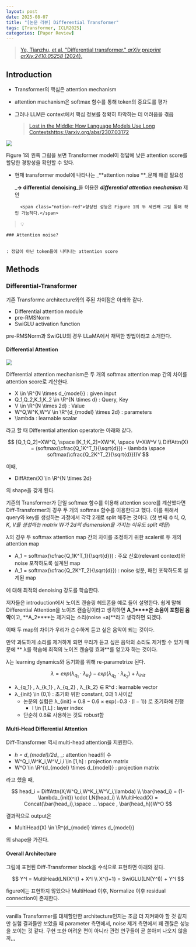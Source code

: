 ```yaml
---
layout: post
date: 2025-08-07
title: "[논문 리뷰] Differential Transformer"
tags: [Transformer, ICLR2025]
categories: [Paper Review]
---
```


> [Ye, Tianzhu, et al. "Differential transformer." ](https://arxiv.org/abs/2410.05258)[_arXiv preprint arXiv:2410.05258_](https://arxiv.org/abs/2410.05258)[ (2024).](https://arxiv.org/abs/2410.05258)



## Introduction

- Transformer의 핵심은 attention mechanism
- attention machanism은 softmax 함수를 통해 token의 중요도를 평가
- 그러나 LLM은 context에서 핵심 정보를 정확히 파악하는 데 어려움을 겪음

	> [Lost in the Middle: How Language Models Use Long Contextshttps://arxiv.org/abs/2307.03172](https://arxiv.org/abs/2307.03172)


![](https://prod-files-secure.s3.us-west-2.amazonaws.com/542b861c-36a8-4051-84e5-8804b6728dba/9083ea56-691a-4752-ae26-47f403431ac8/image.png?X-Amz-Algorithm=AWS4-HMAC-SHA256&X-Amz-Content-Sha256=UNSIGNED-PAYLOAD&X-Amz-Credential=ASIAZI2LB466UN2CJZW3%2F20250925%2Fus-west-2%2Fs3%2Faws4_request&X-Amz-Date=20250925T032621Z&X-Amz-Expires=3600&X-Amz-Security-Token=IQoJb3JpZ2luX2VjEN%2F%2F%2F%2F%2F%2F%2F%2F%2F%2F%2FwEaCXVzLXdlc3QtMiJIMEYCIQD7uS%2FzLN0A7Rx4Yq0C5dTXPGBQ1NzKZjOnKGpirfZb6AIhAPAaMKipnM5hNjdgF46k%2F4Hcad4BZTMgdVPXIKKCTpGqKv8DCGgQABoMNjM3NDIzMTgzODA1IgyUg9jzL5ki6n7nE9sq3AMJMuGKqF%2BTz9aWmrnqjSyBQhVALwSLal8rNkpb6OaPUGDODZin79ux4Cp0ZdFgqvUU7UEyJ324Ro4FVaxX%2F3yXSDEXtt1AQFKRb3agVb%2FRnBgpht6acMRnvxNYinNQSG%2BMCUiLMGERDwLQIi5GU3XZu6ymqKRoo1eyts5%2B6GSuP8lo6fpfY5U90mte6aG7umwLfUlOb6tVDvL98f44iD8fsvnd29dW7Poc%2F4OXX7fzUsgbN3D%2BrmclR4KWfKv%2FeOOdbRkF84T3BYsmYfm8QwNVIjsns36yEKQqLJRTn39YTPKA6wVbIH5tCKTj%2BHKhVZf%2FYmYmJwJmWOavPUOTLyIiH63f36bavZNmSlVBli8XZ2vWOQOD5PfigeOJE5ULHOUeevXeXYgg2RvPBzPpi9yhP7kn1uOAyuWTBASU0sKDSII9iF%2BizC7BVGORz49rb153QQ%2BtCcJOfSzFwX97HEPC4Y4CoJn3roFwBW8%2FoPlScT4NjPoDz3DT1%2BONF7uQLvDXY2%2Fz34o3REJA2qsBx3UroezLpX2M6akPVJfpsDiRfq79O1aZfDADVonwh2XQv61SiyNGR6pEYSXXx%2FGQ6nYj1Enn0txJnvdhncmha6fJgrlta0zuGeqZauL6jjDl6NHGBjqkATnXNdWKxiS2PhUxtg1qEo3JGztZ2ptX7bOzE6jqesRUiBBXdKEx7UZhBwSqd9cMlBZQfMQXUJIEiTKIl6erlwpyuACZQBrqNnfcQzy6AIhVhxZP0NlOGzW2ERjnywA663qo0%2FKPsbSMHSIwzw%2BLuvRVTu1TDxxu3ba02gGO%2FAY4VL4DAM%2B%2FP5i6o5LZoCb7mA3ZmDWuMLhoP1Y44V2e7IgvZvYc&X-Amz-Signature=5c64a20f48f9394e02897998c6c28e7ffd5e4bb0fbc2c75c601a7b8c915ce0e5&X-Amz-SignedHeaders=host&x-amz-checksum-mode=ENABLED&x-id=GetObject)


Figure 1의 왼쪽 그림을 보면 Transformer model이 정답에 낮은 attention score를 할당한 경향성을 확인할 수 있다.

- 현재 transformer model에 나타나는 _**attention noise **_문제 해결 필요성

	_**→ differential denoising**_을 이용한 _**differential attention mechanism**_ 제안


		<span class="notion-red">향상된 성능은 Figure 1의 두 세번째 그림 통해 확인 가능하다.</span>


> 💡 


	### Attention noise?


	: 정답이 아닌 token들에 나타나는 attention score



## Methods



### Differential-Transformer


기존 Transforme architecture와의 주된 차이점은 아래와 같다.

- Differential attention module
- pre-RMSNorm
- SwiGLU activation function

pre-RMSNorm과 SwiGLU의 경우 LLaMA에서 채택한 방법이라고 소개한다.



#### Differential Attention


![](https://prod-files-secure.s3.us-west-2.amazonaws.com/542b861c-36a8-4051-84e5-8804b6728dba/116d70b2-1963-4810-9167-f4c7d8a06e8f/image.png?X-Amz-Algorithm=AWS4-HMAC-SHA256&X-Amz-Content-Sha256=UNSIGNED-PAYLOAD&X-Amz-Credential=ASIAZI2LB466UN2CJZW3%2F20250925%2Fus-west-2%2Fs3%2Faws4_request&X-Amz-Date=20250925T032621Z&X-Amz-Expires=3600&X-Amz-Security-Token=IQoJb3JpZ2luX2VjEN%2F%2F%2F%2F%2F%2F%2F%2F%2F%2F%2FwEaCXVzLXdlc3QtMiJIMEYCIQD7uS%2FzLN0A7Rx4Yq0C5dTXPGBQ1NzKZjOnKGpirfZb6AIhAPAaMKipnM5hNjdgF46k%2F4Hcad4BZTMgdVPXIKKCTpGqKv8DCGgQABoMNjM3NDIzMTgzODA1IgyUg9jzL5ki6n7nE9sq3AMJMuGKqF%2BTz9aWmrnqjSyBQhVALwSLal8rNkpb6OaPUGDODZin79ux4Cp0ZdFgqvUU7UEyJ324Ro4FVaxX%2F3yXSDEXtt1AQFKRb3agVb%2FRnBgpht6acMRnvxNYinNQSG%2BMCUiLMGERDwLQIi5GU3XZu6ymqKRoo1eyts5%2B6GSuP8lo6fpfY5U90mte6aG7umwLfUlOb6tVDvL98f44iD8fsvnd29dW7Poc%2F4OXX7fzUsgbN3D%2BrmclR4KWfKv%2FeOOdbRkF84T3BYsmYfm8QwNVIjsns36yEKQqLJRTn39YTPKA6wVbIH5tCKTj%2BHKhVZf%2FYmYmJwJmWOavPUOTLyIiH63f36bavZNmSlVBli8XZ2vWOQOD5PfigeOJE5ULHOUeevXeXYgg2RvPBzPpi9yhP7kn1uOAyuWTBASU0sKDSII9iF%2BizC7BVGORz49rb153QQ%2BtCcJOfSzFwX97HEPC4Y4CoJn3roFwBW8%2FoPlScT4NjPoDz3DT1%2BONF7uQLvDXY2%2Fz34o3REJA2qsBx3UroezLpX2M6akPVJfpsDiRfq79O1aZfDADVonwh2XQv61SiyNGR6pEYSXXx%2FGQ6nYj1Enn0txJnvdhncmha6fJgrlta0zuGeqZauL6jjDl6NHGBjqkATnXNdWKxiS2PhUxtg1qEo3JGztZ2ptX7bOzE6jqesRUiBBXdKEx7UZhBwSqd9cMlBZQfMQXUJIEiTKIl6erlwpyuACZQBrqNnfcQzy6AIhVhxZP0NlOGzW2ERjnywA663qo0%2FKPsbSMHSIwzw%2BLuvRVTu1TDxxu3ba02gGO%2FAY4VL4DAM%2B%2FP5i6o5LZoCb7mA3ZmDWuMLhoP1Y44V2e7IgvZvYc&X-Amz-Signature=82ddc1a2a4225619df7f5837ecddacfe200a717b9640b237fc98668cb91edd8c&X-Amz-SignedHeaders=host&x-amz-checksum-mode=ENABLED&x-id=GetObject)


Differential attention mechanism은 두 개의 softmax attention map 간의 차이를 attention score로 계산한다.

- X \in \R^{N \times d\_{model}} : given input
- Q\_1,Q\_2,K\_1,K\_2 \in \R^{N \times d} : Query, Key
- V \in \R^{N \times 2d} : Value
- W^Q,W^K,W^V \in \R^{d\_{model} \times 2d} : parameters
- \lambda : learnable scalar

라고 할 때 Differential attention operator는 아래와 같다.


$$
[Q_1;Q_2]=XW^Q, \space [K_1;K_2]=XW^K, \space V=XW^V \\
DiffAttn(X) = (softmax(\cfrac{Q_1K^T_1}{\sqrt{d}}) - \lambda \space softmax(\cfrac{Q_2K^T_2}{\sqrt{d}}))V
$$


이때,

- DiffAtten(X) \in \R^{N \times 2d}

의 shape을 갖게 된다.


기존의 Transformer가 단일 softmax 함수를 이용해 attention score를 계산했다면 Diff-Transformer의 경우 두 개의 softmax 함수를 이용한다고 했다. 이를 위해서 query와 key를 생성하는 과정에서 각각 2개로 split 해주는 것이다. <span class="notion-red">(첫 번째 수식, </span><span class="notion-red">_Q, K, V를 생성하는 matrix W가 2d의 dismension을 가지는 이유도 split 때문_</span><span class="notion-red">)</span>


 λ의 경우 두 softmax attention map 간의 차이를 조정하기 위한 scaler로 두 개의 attention map

- A\_1 = softmax(\cfrac{Q\_1K^T\_1}{\sqrt{d}}) : 주요 신호(relevant context)와 noise 포착하도록 설계된 map
- A\_1 = softmax(\cfrac{Q\_2K^T\_2}{\sqrt{d}}) : noise 성분, 패턴 포착하도록 설계된 map 

에 대해 최적의 denoising 강도를 학습한다.


저자들은 introduction에서 노이즈 캔슬링 헤드폰을 예로 들어 설명한다. 쉽게 말해 Differential Attention을 노이즈 캔슬링이라고 생각하면 **A\_1****은 소음이 포함된 음악**이고, **A\_2****는 제거되는 소리(noise +a)**라고 생각하면 되겠다. 


이때 두 map의 차이가 우리가 순수하게 듣고 싶은 음악이 되는 것이다. 


만약 과도하게 소리를 제거하게 되면 우리가 듣고 싶은 음악의 소리도 제거할 수 있기 때문에 ** λ를 학습해 최적의 노이즈 캔슬링 효과**를 얻고자 하는 것이다.


λ는 learning dynamics와 동기화를 위해 re-parametrize 된다.


$$
\lambda = exp(\lambda_{q_1} \cdot \lambda_{k_1}) - exp(\lambda_{q_2} \cdot \lambda_{k_2}) + \lambda_{init}
$$

- λ\_{q\_1} , λ\_{k\_1} , λ\_{q\_2} , λ\_{k\_2} ∈ R^d : learnable vector
- λ\_{init} \in (0,1) : 초기화 위한 constant, 0과 1 사이값
	- 논문의 실험은 λ\_{init} = 0.8 − 0.6 × exp(−0.3 · (l − 1)) 로 초기화해 진행
		- l \in [1,L] : layer index
	- 단순히 0.8로 사용하는 것도 robust함


#### **Multi-Head Differential Attention**


Diff-Transformer 역시 multi-head attention을 지원한다.

- _h = d\_{model}/2d__ _: attention head의 수
- W^Q\_i,W^K\_i,W^V\_i,i \in [1,h] : projection matrix
- W^O \in \R^{d\_{model} \times d\_{model}} : projection matrix

라고 했을 때,


$$
head_i = DiffAttn(X;W^Q_i,W^K_i,W^V_i,\lambda) \\
\bar{head_i} = (1-\lambda_{init}) \cdot LN(head_i) \\
MultiHead(X) = Concat(\bar{head_i},\space ... \space , \bar{head_h})W^O
$$


결과적으로 output은

- MultiHead(X) \in \R^{d\_{model} \times d\_{model}}

의 shape을 가진다.



#### Overall Architecture


그림에 표현된 Diff-Transformer block을 수식으로 표현하면 아래와 같다.


$$
Y^l = MultiHead(LN(X^l)) + X^l \\
X^{l+1} = SwiGLU(LN(Y^l)) + Y^l
$$


figure에는 표현하지 않았으나 MultiHead 이후, Normalize 이후 residual connection이 존재한다.


---


vanilla Transformer를 대체할만한 architecture인지는 조금 더 지켜봐야 할 것 같지만 실험 결과들만 보았을 때 parameter 측면에서, noise 제거 측면에서 꽤 괜찮은 성능을 보이는 것 같다. 구현 또한 어려운 편이 아니라 관련 연구들이 곧 쏟아져 나오지 않을까,,,

